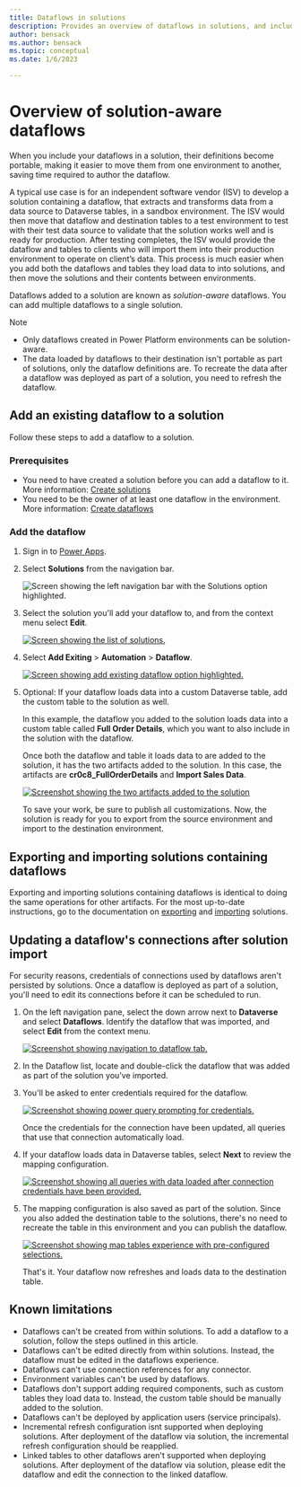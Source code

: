 ```yaml
---
title: Dataflows in solutions
description: Provides an overview of dataflows in solutions, and includes special considerations and limitations.
author: bensack
ms.author: bensack
ms.topic: conceptual 
ms.date: 1/6/2023 

---
```


# Overview of solution-aware dataflows

When you include your dataflows in a solution, their definitions become portable, making it easier to move them from one environment to another, saving time required to author the dataflow.

A typical use case is for an independent software vendor (ISV) to develop a solution containing a dataflow, that extracts and transforms data from a data source to Dataverse tables, in a sandbox environment. The ISV would then move that dataflow and destination tables to a test environment to test with their test data source to validate that the solution works well and is ready for production. After testing completes, the ISV would provide the dataflow and tables to clients who will import them into their production environment to operate on client’s data. This process is much easier when you add both the dataflows and tables they load data to into solutions, and then move the solutions and their contents between environments.

Dataflows added to a solution are known as *solution-aware* dataflows. You can add multiple dataflows to a single solution.

> [!NOTE]
>
> * Only dataflows created in Power Platform environments can be solution-aware.
> * The data loaded by dataflows to their destination isn't portable as part of solutions, only the dataflow definitions are. To recreate the data after a dataflow was deployed as part of a solution, you need to refresh the dataflow.

## Add an existing dataflow to a solution

Follow these steps to add a dataflow to a solution.

### Prerequisites

* You need to have created a solution before you can add a dataflow to it. More information: [Create solutions](/powerapps/maker/data-platform/create-solution)
* You need to be the owner of at least one dataflow in the environment. More information: [Create dataflows](/data-integration/dataflows/dataflows-integration-overview)

### Add the dataflow

1. Sign in to [Power Apps](https://powerapps.microsoft.com).
2. Select **Solutions** from the navigation bar.

   ![Screen showing the left navigation bar with the Solutions option highlighted.](./media/dataflows-solution-awareness/select-solutions-from-left-nav.png)

3. Select the solution you'll add your dataflow to, and from the context menu select **Edit**.

   [![Screen showing the list of solutions.](./media/dataflows-solution-awareness/solutions-02-edit-solution.png)](./media/dataflows-solution-awareness/solutions-02-edit-solution.png#lightbox)

4. Select **Add Exiting** > **Automation** > **Dataflow**.

   [![Screen showing add existing dataflow option highlighted.](./media/dataflows-solution-awareness/solutions-03-add-existing-dataflow.png)](./media/dataflows-solution-awareness/solutions-03-add-existing-dataflow.png#lightbox)

5. Optional: If your dataflow loads data into a custom Dataverse table, add the custom table to the solution as well.

   In this example, the dataflow you added to the solution loads data into a custom table called **Full Order Details**, which you want to also include in the solution with the dataflow.

   Once both the dataflow and table it loads data to are added to the solution, it has the two artifacts added to the solution. In this case, the artifacts are **cr0c8_FullOrderDetails** and **Import Sales Data**.

    [![Screenshot showing the two artifacts added to the solution](./media/dataflows-solution-awareness/solutions-06-components-added.png)](./media/dataflows-solution-awareness/solutions-06-components-added.png#lightbox)

   To save your work, be sure to publish all customizations. Now, the solution is ready for you to export from the source environment and import to the destination environment.

## Exporting and importing solutions containing dataflows

Exporting and importing solutions containing dataflows is identical to doing the same operations for other artifacts. For the most up-to-date instructions, go to the documentation on [exporting](/powerapps/maker/data-platform/export-solutions) and [importing](/powerapps/maker/data-platform/import-update-export-solutions) solutions.

## Updating a dataflow's connections after solution import

For security reasons, credentials of connections used by dataflows aren't persisted by solutions. Once a dataflow is deployed as part of a solution, you'll need to edit its connections before it can be scheduled to run.

1. On the left navigation pane, select the down arrow next to **Dataverse** and select **Dataflows**. Identify the dataflow that was imported, and select **Edit** from the context menu.

   [![Screenshot showing navigation to dataflow tab.](./media/dataflows-solution-awareness/solutions-dataflows-after-import-02.png)](./media/dataflows-solution-awareness/solutions-dataflows-after-import-02.png#lightbox)

2. In the Dataflow list, locate and double-click the dataflow that was added as part of the solution you’ve imported.

3. You'll be asked to enter credentials required for the dataflow.

   [![Screenshot showing power query prompting for credentials.](./media/dataflows-solution-awareness/solutions-dataflows-after-import-03.png)](./media/dataflows-solution-awareness/solutions-dataflows-after-import-03.png#lightbox)

   Once the credentials for the connection have been updated, all queries that use that connection automatically load.

4. If your dataflow loads data in Dataverse tables, select **Next** to review the mapping configuration.

   [![Screenshot showing all queries with data loaded after connection credentials have been provided.](./media/dataflows-solution-awareness/solutions-dataflows-after-import-05.png)](./media/dataflows-solution-awareness/solutions-dataflows-after-import-05.png#lightbox)

5. The mapping configuration is also saved as part of the solution. Since you also added the destination table to the solutions, there's no need to recreate the table in this environment and you can publish the dataflow.

   [![Screenshot showing map tables experience with pre-configured selections.](./media/dataflows-solution-awareness/solutions-dataflows-after-import-06.png)](./media/dataflows-solution-awareness/solutions-dataflows-after-import-06.png#lightbox)

   That's it. Your dataflow now refreshes and loads data to the destination table.

## Known limitations

* Dataflows can't be created from within solutions. To add a dataflow to a solution, follow the steps outlined in this article.
* Dataflows can't be edited directly from within solutions. Instead, the dataflow must be edited in the dataflows experience.
* Dataflows can't use connection references for any connector.
* Environment variables can't be used by dataflows.
* Dataflows don't support adding required components, such as custom tables they load data to. Instead, the custom table should be manually added to the solution.
* Dataflows can't be deployed by application users (service principals).
* Incremental refresh configuration isnt supported when deploying solutions. After deployment of the dataflow via solution, the incremental refresh configuration should be reapplied.
* Linked tables to other dataflows aren't supported when deploying solutions. After deployment of the dataflow via solution, please edit the dataflow and edit the connection to the linked dataflow.
